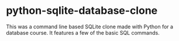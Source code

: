 # python-sqlite-database-clone
This was a command line based SQLite clone made with Python for a database course. It features
a few of the basic SQL commands.
